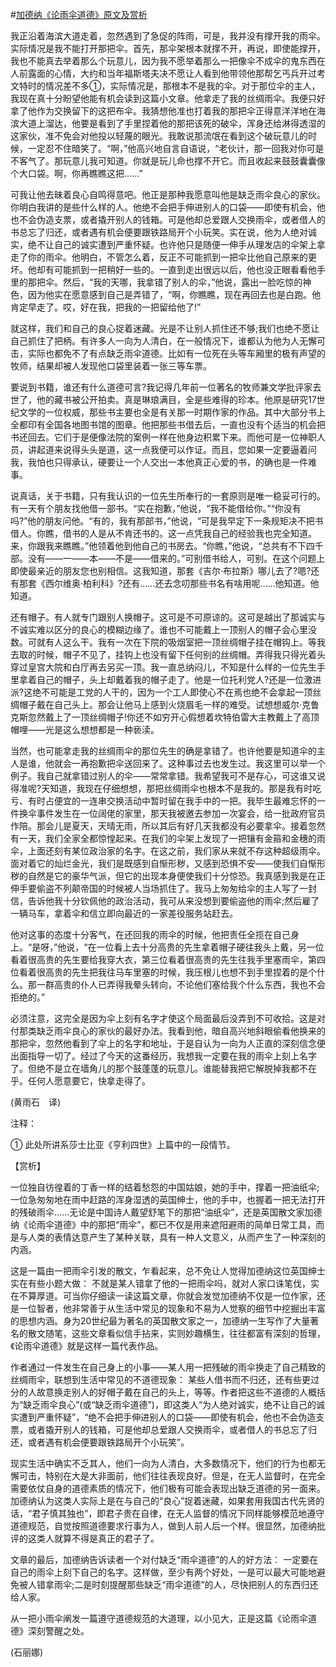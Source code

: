 #[加德纳《论雨伞道德》原文及赏析](https://www.vrrw.net/wx/12261.html)

我正沿着海滨大道走着，忽然遇到了急促的阵雨，可是，我并没有撑开我的雨伞。实际情况是我不能打开那把伞。首先，那伞架根本就撑不开，再说，即使能撑开，我也不能真去举着那么个玩意儿，因为我不愿举着那么一把像伞不成伞的鬼东西在人前露面的心情，大约和当年福斯塔夫决不愿让人看到他带领他那帮乞丐兵开过考文特时的情况差不多①，实际情况是，那根本不是我的伞。对于那位伞的主人，我现在真十分盼望他能有机会读到这篇小文章。他拿走了我的丝绸雨伞。我便只好拿了他作为交换留下的这把布伞。我猜想他准也打着我的那把伞正得意洋洋地在海滨大道上溜达，他要是看到了手里捏着他的那把该死的破伞，浑身还给淋得透湿的这家伙，准不免会对他投以轻蔑的眼光。我敢说那流氓在看到这个破玩意儿的时候，一定忍不住暗笑了。“啊，”他高兴地自言自语说，“老伙计，那一回我对你可是不客气了。那玩意儿我可知道。你就是玩儿命也撑不开它。而且收起来鼓鼓囊囊像个大口袋。啊，你再瞧瞧这把……”

可我让他去昧着良心自鸣得意吧。他正是那种我愿意叫他是缺乏雨伞良心的家伙。你明白我讲的是些什么样的人。他绝不会把手伸进别人的口袋——即使有机会，他也不会伪造支票，或者撬开别人的钱箱。可是他却总爱跟人交换雨伞，或者借人的书总忘了归还，或者遇有机会便要跟铁路局开个小玩笑。实在说，他为人绝对诚实，绝不让自己的诚实遭到严重怀疑。也许他只是随便一伸手从理发店的伞架上拿走了你的雨伞。他明白，不管怎么着，反正不可能抓到一把伞比他自己原来的更坏。他却有可能抓到一把稍好一些的。一直到走出很远以后，他也没正眼看看他手里的那把伞。然后，“我的天哪，我拿错了别人的伞，”他说，露出一脸吃惊的神色，因为他实在愿意感到自己是弄错了，“啊，你瞧瞧，现在再回去也是白跑。他肯定早走了。哎，好在我，把我的一把留给他了!”

就这样，我们和自己的良心捉着迷藏。光是不让别人抓住还不够;我们也绝不愿让自己抓住了把柄。有许多人一向为人清白，在一般情况下，谁都认为他为人无懈可击，实际也都免不了有点缺乏雨伞道德。比如有一位死在头等车厢里的极有声望的牧师，结果却被人发现他口袋里装着一张三等车票。



要说到书籍，谁还有什么道德可言?我记得几年前一位著名的牧师兼文学批评家去世了，他的藏书被公开拍卖。真是琳琅满目，全是些难得的珍本。他原是研究17世纪文学的一位权威，那些书主要也全是有关那一时期作家的作品。其中大部分书上全都印有全国各地图书馆的图章。他把那些书借去后，一直也没有个适当的机会把书还回去。它们于是便像法院的案例一样在他身边积累下来。而他可是一位神职人员，讲起道来说得头头是道，这一点我便可以作证。而且，您如果一定要逼着问我，我怕也只得承认，硬要让一个人交出一本他真正心爱的书，的确也是一件难事。

说真话，关于书籍，只有我认识的一位先生所奉行的一套原则是唯一稳妥可行的。有一天有个朋友找他借一部书。“实在抱歉，”他说，“我不能借给你。”“你没有吗?”他的朋友问他。“有的，我有那部书，”他说，“可是我早定下一条规矩决不把书借人。你瞧，借书的人是从不肯还书的。这一点凭我自己的经验我也完全知道。来，你跟我来瞧瞧。”他领着他到他自己的书房去。“你瞧，”他说，“总共有不下四千部。没有——一——本——不是——借来的。”可别借书给人，可别。在这个问题上即使最亲近的朋友您也别相信。这我知道，那套《吉尔·布拉斯》哪儿去了?嗯?还有那套《西尔维奥·柏利科》?还有……还去念叨那些书名有啥用呢……他知道。他知道。

还有帽子。有人就专门跟别人换帽子。这可是不可原谅的。这可是越出了那诚实与不诚实难以区分的良心的模糊边缘了。谁也不可能戴上一顶别人的帽子会心里没数。可就有人这么干。我有一次在下院的吸烟室把一顶丝绸帽子挂在帽钩上。等我去取的时候，帽子不见了，挂钩上也没有留下任何别的丝绸帽。弄得我只得光着头穿过皇宫大院和白厅再去另买一顶。我一直总纳闷儿，不知是什么样的一位先生手里拿着自己的帽子，头上却戴着我的帽子走了。他是一位托利党人?还是一位激进派?这绝不可能是工党的人干的，因为一个工人即使心不在焉也绝不会拿起一顶丝绸帽子戴在自己头上。那会让他马上感到火烧眉毛一样的难受。试想想威尔·克鲁克斯忽然戴上了一顶丝绸帽子!你还不如穷开心假想着坎特伯雷大主教戴上了高顶帽哩——光是这么想想都是一种亵渎。

当然，也可能拿走我的丝绸雨伞的那位先生的确是拿错了。也许他要是知道伞的主人是谁，他就会一再抱歉把伞送回来了。这种事过去也发生过。我这里可以举一个例子。我自己就拿错过别人的伞——常常拿错。我希望我可不是存心，可这谁又说得准呢?天知道，我现在仔细想想，那把丝绸雨伞也根本不是我的。那是我有时吃亏、有时占便宜的一连串交换活动中暂时留在我手中的一把。我毕生最难忘怀的一件换伞事件发生在一位阔佬的家里，那天我被邀去参加一次宴会，给一批政府官员作陪。那会儿是夏天，天晴无雨，所以其后有好几天我都没有必要拿伞。接着忽然有一天，我们全家全都惊惶起来。在我们的伞架上发现了一把镶有金箍和金穗的雨伞，上面还刻有某位政治家的名字。在这之前，我们家从来就不存这种超级雨伞。面对着它的灿烂金光，我们是既感到自惭形秽，又感到恐惧不安——使我们自惭形秽的自然是它的豪华气派，但它的出现本身便使我们十分惊恐。我真感到我是在正伸手要偷盗不列颠帝国的时候被人当场抓住了。我马上匆匆给伞的主人写了一封信，告诉他我十分钦佩他的政治活动，我可从来没想到要偷盗他的雨伞;然后雇了一辆马车，拿着伞和信立即向最近的一家差役服务站赶去。

他对这事的态度十分客气，在还回我的雨伞的时候，他把责任全揽在自己身上。“是呀，”他说，“在一位看上去十分高贵的先生拿着帽子硬往我头上戴，另一位看着很高贵的先生要给我穿大衣，第三位看着很高贵的先生往我手里塞雨伞，第四位看着很高贵的先生把我往马车里塞的时候，我压根儿也想不到手里捏着的是个什么。那一群高贵的仆人已弄得我晕头转向，不论他们塞给我个什么东西，我也不会拒绝的。”

必须注意，这完全是因为伞上刻有名字才使这个局面最后没弄到不可收拾。这是对付那类缺乏雨伞良心的家伙的最好办法。我看到他，暗自高兴地斜眼偷看他换来的那把伞，忽然他看到了伞上的名字和地址，于是自认为一向为人正直的深刻信念便出面指导一切了。经过了今天的这番经历，我想我一定要在我的雨伞上刻上名字了。但绝不是立在墙角儿的那个鼓蓬蓬的玩意儿。谁能替我把它解脱掉我都不在乎。任何人愿意要它，快拿走得了。

(黄雨石　译)

注释：

① 此处所讲系莎士比亚《亨利四世》上篇中的一段情节。

【赏析】

一位独自彷徨着的丁香一样的结着愁怨的中国姑娘，她的手中，撑着一把油纸伞;一位急匆匆地在雨中赶路的浑身湿透的英国绅士，他的手中，也握着一把无法打开的残破雨伞……无论是中国诗人戴望舒笔下的那把“油纸伞”，还是英国散文家加德纳《论雨伞道德》中的那把“雨伞”，都已不仅是用来遮阳避雨的简单日常工具，而是与人类的表情达意产生了某种关联，具有一种人文意义，从而产生了一种深刻的内涵。

这是一篇由一把雨伞引发的散文，乍看起来，总不免让人觉得加德纳这位英国绅士实在有些小题大做： 不就是某人错拿了他的一把雨伞吗，就对人家口诛笔伐，实在不算厚道。可当你仔细读一读这篇文章，你就会发觉加德纳不仅是一位作家，还是一位智者，他非常善于从生活中常见的现象和不易为人觉察的细节中挖掘出丰富的思想内涵。身为20世纪最为著名的英国散文家之一，加德纳一生写作了大量著名的散文随笔，这些文章看似信手拈来，实则妙趣横生，往往都富有深刻的哲理，《论雨伞道德》就是这样一篇代表作品。

作者通过一件发生在自己身上的小事——某人用一把残破的雨伞换走了自己精致的丝绸雨伞，联想到生活中常见的不道德现象： 某些人借书而不归还，还有些更过分的人故意换走别人的好帽子戴在自己的头上，等等。作者把这些不道德的人概括为“缺乏雨伞良心”(或“缺乏雨伞道德”)，即这类人“为人绝对诚实，绝不让自己的诚实遭到严重怀疑”，“绝不会把手伸进别人的口袋——即使有机会，他也不会伪造支票，或者撬开别人的钱箱，可是他却总爱跟人交换雨伞，或者借人的书总忘了归还，或者遇有机会便要跟铁路局开个小玩笑”。

现实生活中确实不乏其人，他们一向为人清白，大多数情况下，他们的行为也都无懈可击，特别在大是大非面前，他们往往表现良好。但是，在无人监督时，在完全需要依仗自身的道德素质的情况下，他们极有可能会表现出缺乏道德的另一面来。加德纳认为这类人实际上是在与自己的“良心”捉着迷藏，如果套用我国古代先贤的话，“君子慎其独也”，即君子贵在自律，在无人监督的情况下同样能够模范地遵守道德规范，自觉按照道德要求行事为人，做到人前人后一个样。很显然，加德纳批评的这类人就算不得是真正的君子了。

文章的最后，加德纳告诉读者一个对付缺乏“雨伞道德”的人的好方法： 一定要在自己的雨伞上刻下自己的名字。这样做，至少有两个好处，一是可以最大可能地避免被人错拿雨伞;二是时刻提醒那些缺乏“雨伞道德”的人，尽快把别人的东西归还给人家。

从一把小雨伞阐发一篇遵守道德规范的大道理，以小见大，正是这篇《论雨伞道德》深刻警醒之处。

(石丽娜)

